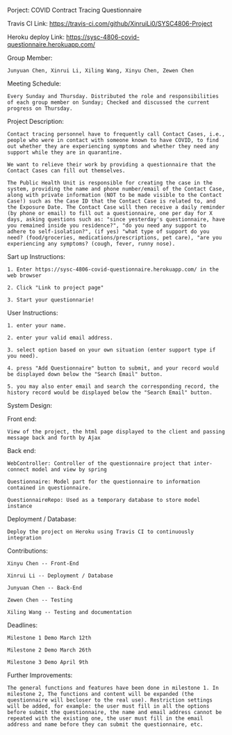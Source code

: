 Porject: COVID Contract Tracing Questionnaire

Travis CI Link: https://travis-ci.com/github/XinruiLi0/SYSC4806-Project

Heroku deploy Link: https://sysc-4806-covid-questionnaire.herokuapp.com/

Group Member: 

    Junyuan Chen, Xinrui Li, Xiling Wang, Xinyu Chen, Zewen Chen

Meeting Schedule: 
    
    Every Sunday and Thursday. Distributed the role and responsibilities of each group member on Sunday; Checked and discussed the current progress on Thursday.

Project Description:

    Contact tracing personnel have to frequently call Contact Cases, i.e., people who were in contact with someone known to have COVID, to find out whether they are experiencing symptoms and whether they need any support while they are in quarantine.
 
	We want to relieve their work by providing a questionnaire that the Contact Cases can fill out themselves.

    The Public Health Unit is responsible for creating the case in the system, providing the name and phone number/email of the Contact Case, along with private information (NOT to be made visible to the Contact Case!) such as the Case ID that the Contact Case is related to, and the Exposure Date. The Contact Case will then receive a daily reminder (by phone or email) to fill out a questionnaire, one per day for X days, asking questions such as: "since yesterday's questionnaire, have you remained inside you residence?", "do you need any support to adhere to self-isolation?", (if yes) "what type of support do you need? (food/groceries, medications/prescriptions, pet care), "are you experiencing any symptoms? (cough, fever, runny nose).


Sart up Instructions:

	1. Enter https://sysc-4806-covid-questionnaire.herokuapp.com/ in the web browser

	2. Click "Link to project page"

	3. Start your questionnarie!


User Instructions:

	1. enter your name.

	2. enter your valid email address.

	3. select option based on your own situation (enter support type if you need).

	4. press "Add Questionnaire" button to submit, and your record would be displayed down below the "Search Email" button.

	5. you may also enter email and search the corresponding record, the history record would be displayed below the "Search Email" button.


System Design:

  Front end: 

	View of the project, the html page displayed to the client and passing message back and forth by Ajax
  
  Back end:

  	WebController: Controller of the questionnaire project that inter-connect model and view by spring

    Questionnaire: Model part for the questionnaire to information contained in questionnaire.

	QuestionnaireRepo: Used as a temporary database to store model instance
  
  Deployment / Database:

	Deploy the project on Heroku using Travis CI to continuously integration


Contributions:

	Xinyu Chen -- Front-End

    Xinrui Li -- Deployment / Database

    Junyuan Chen -- Back-End

    Zewen Chen -- Testing

	Xiling Wang -- Testing and documentation

Deadlines:

	Milestone 1 Demo March 12th 

	Milestone 2 Demo March 26th

	Milestone 3 Demo April 9th

	
Further Improvements:

	The general functions and features have been done in milestone 1. In milestone 2, The functions and content will be expanded (the questionnaire will becloser to the real use). Restriction settings will be added, for example: the user must fill in all the options  before submit the questionnaire, the name and email address cannot be repeated with the existing one, the user must fill in the email address and name before they can submit the questionnaire, etc.
	
